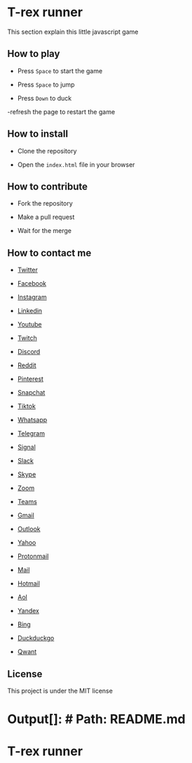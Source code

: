 # T-rex runner

This section explain this little javascript game

## How to play

- Press `Space` to start the game

- Press `Space` to jump

- Press `Down` to duck

-refresh the page to restart the game

## How to install

- Clone the repository

- Open the `index.html` file in your browser

## How to contribute

- Fork the repository

- Make a pull request

- Wait for the merge

## How to contact me

- [Twitter](https://twitter.com/)

- [Facebook](https://www.facebook.com/)

- [Instagram](https://www.instagram.com/)

- [Linkedin](https://www.linkedin.com/)

- [Youtube](https://www.youtube.com/)

- [Twitch](https://www.twitch.tv/)

- [Discord](https://discord.com/)

- [Reddit](https://www.reddit.com/)

- [Pinterest](https://www.pinterest.com/)

- [Snapchat](https://www.snapchat.com/)

- [Tiktok](https://www.tiktok.com/)

- [Whatsapp](https://www.whatsapp.com/)

- [Telegram](https://www.telegram.com/)

- [Signal](https://www.signal.com/)

- [Slack](https://www.slack.com/)

- [Skype](https://www.skype.com/)

- [Zoom](https://www.zoom.com/)

- [Teams](https://www.teams.com/)

- [Gmail](https://www.gmail.com/)

- [Outlook](https://www.outlook.com/)

- [Yahoo](https://www.yahoo.com/)

- [Protonmail](https://www.protonmail.com/)

- [Mail](https://www.mail.com/)

- [Hotmail](https://www.hotmail.com/)

- [Aol](https://www.aol.com/)

- [Yandex](https://www.yandex.com/)

- [Bing](https://www.bing.com/)

- [Duckduckgo](https://www.duckduckgo.com/)

- [Qwant](https://www.qwant.com/)


## License

This project is under the MIT license

# Output[]: # Path: README.md
# T-rex runner

